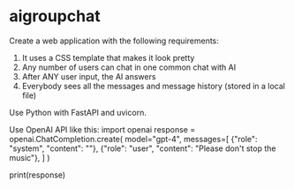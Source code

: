 # aigroupchat
Create a web application with the following requirements:
1. It uses a CSS template that makes it look pretty
2. Any number of users can chat in one common chat with AI
3. After ANY user input, the AI answers
4. Everybody sees all the messages and message history (stored in a local file)

Use Python with FastAPI and uvicorn.

Use OpenAI API like this:
import openai
response = openai.ChatCompletion.create(
  model="gpt-4",
  messages=[
        {"role": "system", "content": ""},
        {"role": "user", "content": "Please don't stop the music"},
    ]
)

print(response)

